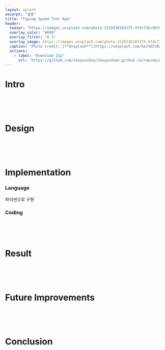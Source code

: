 ```yaml
---
layout: splash
excerpt: "설명"
title: "Typing Speed Test App"
header:
  teaser: "https://images.unsplash.com/photo-1529236183275-4fdcf2bc987e?q=80&w=2934&auto=format&fit=crop&ixlib=rb-4.0.3&ixid=M3wxMjA3fDB8MHxwaG90by1wYWdlfHx8fGVufDB8fHx8fA%3D%3D"
  overlay_color: "#000"
  overlay_filter: "0.3"
  overlay_image: https://images.unsplash.com/photo-1529236183275-4fdcf2bc987e?q=80&w=2934&auto=format&fit=crop&ixlib=rb-4.0.3&ixid=M3wxMjA3fDB8MHxwaG90by1wYWdlfHx8fGVufDB8fHx8fA%3D%3D
  caption: "Photo credit: [**Unsplash**](https://unsplash.com/ko/%EC%82%AC%EC%A7%84/%ED%9D%B0%EC%83%89-%EC%BB%B4%ED%93%A8%ED%84%B0-%ED%82%A4%EB%B3%B4%EB%93%9C-2xU7rYxsTiM)"
  actions:
    - label: "Download Zip"
      url: "https://github.com/JooyeunSeo/JooyeunSeo.github.io/raw/main/download/!!!!!!!.zip"
---
```


# Intro



<br><br><br>

# Design

<br><br><br>

# Implementation

### Language

파이썬으로 구현

### Coding

<br><br><br>

# Result

<br><br><br>

# Future Improvements

<br><br><br>

# Conclusion